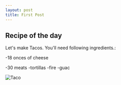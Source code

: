 ```yaml
---
layout: post
title: First Post
---
```


## Recipe of the day

Let's make Tacos. You'll need following ingredients.:

-18 onces of cheese

-30 meats
-tortillas
-fire
-guac

![Taco](http://www.tacobell.com/static_files/TacoBell/StaticAssets/images/food/foodtypes/slider_tacos_fiery_2013.png)

